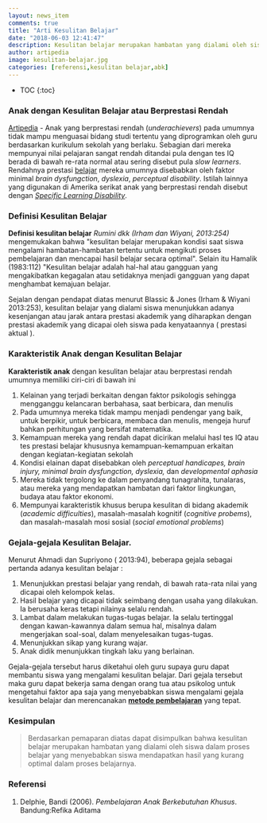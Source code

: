 ```yaml
---
layout: news_item
comments: true
title: "Arti Kesulitan Belajar"
date: "2018-06-03 12:41:47"
description: Kesulitan belajar merupakan hambatan yang dialami oleh siswa dalam proses belajar yang menyebabkan siswa mendapatkan hasil yang kurang optimal dalam proses belajarnya.
author: artipedia
image: kesulitan-belajar.jpg
categories: [referensi,kesulitan belajar,abk]
---
```

* TOC
{:toc}

### Anak dengan Kesulitan Belajar atau Berprestasi Rendah
[Artipedia](https://artipeedia.site "Artipedia") - Anak yang berprestasi rendah (*underachievers*) pada umumnya tidak mampu menguasai bidang studi tertentu yang diprogramkan oleh guru berdasarkan kurikulum sekolah yang berlaku. Sebagian dari mereka mempunyai nilai pelajaran sangat rendah ditandai pula dengan tes IQ berada di bawah re-rata normal atau sering disebut pula *slow learners*. Rendahnya prestasi [belajar](https://artipedia.site/wiki/arti-teori-belajar.html "teori belajar") mereka umumnya disebabkan oleh faktor minimal *brain dysfungction*, *dyslexia*, *perceptual disability*. Istilah lainnya yang digunakan di Amerika serikat anak yang berprestasi rendah disebut dengan *[Specific Learning Disability](https://en.wikipedia.org/wiki/Learning_disability)*.

### Definisi Kesulitan Belajar 
**Definisi kesulitan belajar** *Rumini dkk (Irham dan Wiyani, 2013:254)* mengemukakan bahwa "kesulitan belajar merupakan kondisi saat siswa mengalami hambatan-hambatan tertentu untuk mengikuti proses pembelajaran dan mencapai hasil belajar secara optimal". Selain itu Hamalik (1983:112) "Kesulitan belajar adalah hal-hal atau gangguan yang mengakibatkan kegagalan atau setidaknya menjadi gangguan yang dapat menghambat kemajuan belajar. 

Sejalan dengan pendapat diatas menurut Blassic & Jones (Irham & Wiyani 2013:253), kesulitan belajar yang dialami siswa menunjukkan adanya kesenjangan atau jarak antara prestasi akademik yang diharapkan dengan prestasi akademik yang dicapai oleh siswa pada kenyataannya ( prestasi aktual ).

### Karakteristik Anak dengan Kesulitan Belajar 
**Karakteristik anak** dengan kesulitan belajar atau berprestasi rendah umumnya memiliki ciri-ciri di bawah ini
1. Kelainan yang terjadi berkaitan dengan faktor psikologis sehingga mengganggu kelancaran berbahasa, saat berbicara, dan menulis
2. Pada umumnya mereka tidak mampu menjadi pendengar yang baik, untuk berpikir, untuk berbicara, membaca dan menulis, mengeja huruf bahkan perhitungan yang bersifat matematika.
3. Kemampuan mereka yang rendah dapat dicirikan melalui hasl tes IQ atau tes prestasi belajar khususnya kemampuan-kemampuan erkaitan dengan kegiatan-kegiatan sekolah
4. Kondisi elainan dapat disebabkan oleh *perceptual handicapes, brain injury, minimal brain dysfungction, dyslexia,* dan *developmental aphasia*
5. Mereka tidak tergolong ke dalam penyandang tunagrahita, tunalaras, atau mereka yang mendapatkan hambatan dari faktor lingkungan, budaya atau faktor ekonomi.
6. Mempunyai karakteristik khusus berupa kesulitan di bidang akademik (*academic difficulties*), masalah-masalah kognitif (*cognitive probems*), dan masalah-masalah mosi sosial (*social emotional problems*) 

### Gejala-gejala Kesulitan Belajar.
Menurut Ahmadi dan Supriyono ( 2013:94), beberapa gejala sebagai pertanda adanya kesulitan belajar :
1. Menunjukkan prestasi belajar yang rendah, di bawah rata-rata nilai yang dicapai oleh kelompok kelas.
2. Hasil belajar yang dicapai tidak seimbang dengan usaha yang dilakukan. Ia berusaha keras tetapi nilainya selalu rendah.
3. Lambat dalam melakukan tugas-tugas belajar. Ia selalu tertinggal dengan kawan-kawannya dalam semua hal, misalnya dalam mengerjakan soal-soal, dalam menyelesaikan tugas-tugas.
4. Menunjukkan sikap yang kurang wajar.
5. Anak didik menunjukkan tingkah laku yang berlainan.

Gejala-gejala tersebut harus diketahui oleh guru supaya guru dapat membantu siswa yang mengalami kesulitan belajar. Dari gejala tersebut maka guru dapat bekerja sama dengan orang tua atau psikolog untuk mengetahui faktor apa saja yang menyebabkan siswa mengalami gejala kesulitan belajar dan merencanakan [**metode pembelajaran**](https://artipedia.site/wiki/metode-pembelajaran-analisis-tugas.html "Metode Pembelajaran") yang tepat.

### Kesimpulan 
> Berdasarkan pemaparan diatas dapat disimpulkan bahwa kesulitan belajar merupakan hambatan yang dialami oleh siswa dalam proses belajar yang menyebabkan siswa mendapatkan hasil yang kurang optimal dalam proses belajarnya.


### Referensi
1. Delphie, Bandi (2006). *Pembelajaran Anak Berkebutuhan Khusus*. Bandung:Refika Aditama
